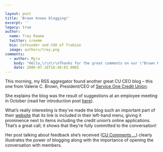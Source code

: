 ```yaml
---

layout: post
title: 'Brown knows blogging!'
excerpt: ''
legacy: true
author:
  name: Trey Reeme
  twitter: creeme
  bio: Cofounder and COO of Trabian
  image: authors/trey.png
comments:
  - author: Myra
    body: "Hello,\r\n\r\nThanks for the great comments on our \"Brown Knows\" blog.\r\n\r\nIt has gotten a very good response from our membership.  Valerie enjoys blogging, she is out on a leave of absence until October 2006.\r\n\r\nI will send her the good comments that you posted.  \r\n\r\nMyra Dwyer\r\nExecutive Secretary"
    date: 2006-07-18T18:48:03.000Z
---
```


<p>This morning, my <span class='caps'><span class="caps">RSS</span></span> aggregator found another great <span class='caps'><span class="caps">CU CEO</span></span> blog &#8211; this one from Valerie C. Brown, President/CEO of <a href='http://www.socu.com'>Service One Credit Union</a>.</p>
<p>She explains the blog was the result of suggestions at an employee meeting in October (read her introduction post <a href='http://www.socu.com/about_blog.cgi?id=1236'>here</a>).</p>
<p>What&#8217;s really interesting is they&#8217;ve made the blog such an important part of their <a href='http://www.socu.com'>website</a> that its link is included in their left-hand menu, giving it prominence next to items including the credit union&#8217;s online applications.  That&#8217;s a great call; it shows that they&#8217;re fully committed to the conversation!</p>
<p>Her post talking about feedback she&#8217;s received (<a href='http://www.socu.com/about_blog.cgi?id=1246'>CU Comments &#8230;</a>)
clearly illustrates the power of blogging along with the importance of opening the conversation with members.</p>
